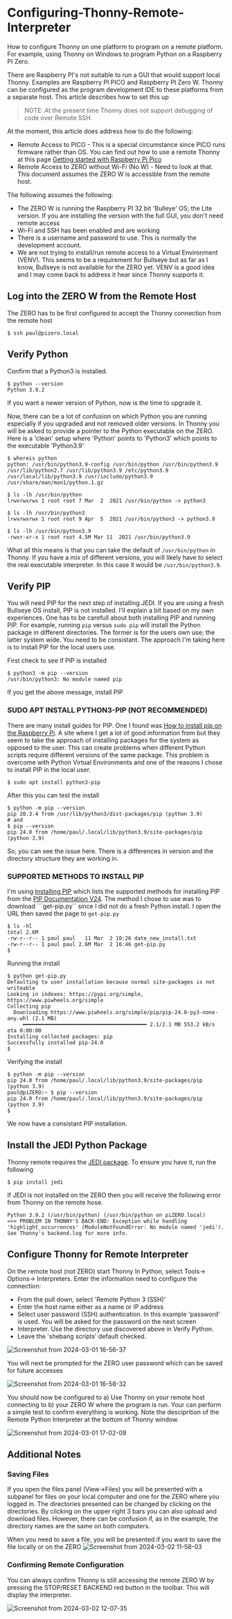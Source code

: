# Configuring-Thonny-Remote-Interpreter
How to configure Thonny on one platform to program on a remote platform. For example, using Thonny on Windows to program Python on a Raspberry PI Zero.

There are Raspberry PI's not suitable to run a GUI that would support local Thonny. Examples are Raspberry PI PICO and Raspberry PI Zero W. Thonny can be configured as the program development IDE to these platforms from a separate host. This article describes how to set this up

> NOTE: At the present time Thonny does not support debugging of code over Remote SSH.

At the moment, this article does address how to do the following:

- Remote Access to PICO - This is a special circumstance since PICO runs firmware rather than OS. You can find out how to use a remote Thonny at this page [Getting started with Raspberry Pi Pico](https://projects.raspberrypi.org/en/projects/getting-started-with-the-pico/2)
- Remote Access to ZERO without Wi-Fi (No W) - Need to look at that. This document assumes the ZERO W is accessible from the remote host.

The following assumes the following:

- The ZERO W is running the Raspberry PI 32 bit 'Bulleye' OS; the Lite version. If you are installing the version with the full GUI, you don't need remote access
- Wi-Fi and SSH has been enabled and are working
- There is a username and password to use. This is normally the development account.
- We are not trying to install/run remote access to a Virtual Environment (VENV). This seems to be a requirement for Bullseye but as far as I know, Bullseye is not available for the ZERO yet. VENV is a good idea and I may come back to address it hear since Thonny supports it.

## Log into the ZERO W from the Remote Host
The ZERO has to be first configured to accept the Thonny connection from the remote host
```
$ ssh paul@pizero.local
```

## Verify Python

Confirm that a Python3 is installed.
```
$ python --version
Python 3.9.2
```
If you want a newer version of Python, now is the time to upgrade it.

Now, there can be a lot of confusion on which Python you are running especially if you upgraded and not removed older versions. In Thonny you will be asked to provide a pointer to the Python executable on the ZERO. Here is a 'clean' setup where 'Python' points to 'Python3' which points to the executable 'Python3.9'
```
$ whereis python
python: /usr/bin/python3.9-config /usr/bin/python /usr/bin/python3.9 /usr/lib/python2.7 /usr/lib/python3.9 /etc/python3.9 /usr/local/lib/python3.9 /usr/include/python3.9 /usr/share/man/man1/python.1.gz

$ ls -lh /usr/bin/python
lrwxrwxrwx 1 root root 7 Mar  2  2021 /usr/bin/python -> python3

$ ls -lh /usr/bin/python3
lrwxrwxrwx 1 root root 9 Apr  5  2021 /usr/bin/python3 -> python3.9

$ ls -lh /usr/bin/python3.9
-rwxr-xr-x 1 root root 4.5M Mar 11  2021 /usr/bin/python3.9
```
What all this means is that you can take the default of `/usr/bin/python` in Thonny. If you have a mix of different versions, you will likely have to select the real executable interpreter. In this case it would be `/usr/bin/python3.9`.

## Verify PIP
You will need PIP for the next step of installing JEDI. If you are using a fresh Bullseye OS install, PIP is not installed. I'll explain a bit based on my own experiences. 
One has to be carefull about both installing PIP and running PIP. For example, running `pip` versus `sudo pip` will install the Python package in different directories. The former is for the users own use; the latter system wide. You need to be consistant. The approach I'm taking here is to install PIP for the local users use.

First check to see if PIP is installed
```
$ python3 -m pip --version
/usr/bin/python3: No module named pip
```
If you get the above message, install PIP

### SUDO APT INSTALL PYTHON3-PIP (NOT RECOMMENDED)

There are many install guides for PIP. One I found was [How to install pip on the Raspberry Pi](https://pimylifeup.com/raspberry-pi-pip/). A site where I get a lot of good information from but they seem to take the approach of installing packages for the system as opposed to the user. This can create problems when different Python scripts require different versions of the same package. This problem is overcome with Python Virtual Environments and one of the reasons I chose to install PIP in the local user.
```
$ sudo apt install python3-pip
```
After this you can test the install
```
$ python -m pip --version
pip 20.3.4 from /usr/lib/python3/dist-packages/pip (python 3.9)
# and
$ pip --version
pip 24.0 from /home/paul/.local/lib/python3.9/site-packages/pip (python 3.9)
```
So, you can see the issue here. There is a differences in version and the directory structure they are working in.

### SUPPORTED METHODS TO INSTALL PIP
I'm using [Installing PIP](https://pip.pypa.io/en/stable/installation/) which lists the supported methods for installing PIP from the [PIP Documentation V24](https://pip.pypa.io/en/stable/). The method I chose to use was to download ```get-pip.py`` since I did not do a fresh Python install. I open the URL then saved the page to `get-pip.py`
```
$ ls -hl
total 2.6M
-rw-r--r-- 1 paul paul   11 Mar  2 10:26 date_new_install.txt
-rw-r--r-- 1 paul paul 2.6M Mar  2 16:46 get-pip.py
$
```
Running the install
```
$ python get-pip.py
Defaulting to user installation because normal site-packages is not writeable
Looking in indexes: https://pypi.org/simple, https://www.piwheels.org/simple
Collecting pip
  Downloading https://www.piwheels.org/simple/pip/pip-24.0-py3-none-any.whl (2.1 MB)
     ━━━━━━━━━━━━━━━━━━━━━━━━━━━━━━━━━━━━━━━━ 2.1/2.1 MB 553.2 kB/s eta 0:00:00
Installing collected packages: pip
Successfully installed pip-24.0
$
```
Verifying the install
```
$ python -m pip --version
pip 24.0 from /home/paul/.local/lib/python3.9/site-packages/pip (python 3.9)
paul@piZERO:~ $ pip --version
pip 24.0 from /home/paul/.local/lib/python3.9/site-packages/pip (python 3.9)
$
```
We now have a consistant PIP installation.

## Install the JEDI Python Package
Thonny remote requires the [JEDI package](https://jedi.readthedocs.io/en/latest/). To ensure you have it, run the following
```
$ pip install jedi
```
If JEDI is not installed on the ZERO then you will receive the following error from Thonny on the remote hose.
```
Python 3.9.2 (/usr/bin/python) (/usr/bin/python on piZERO.local)
>>> PROBLEM IN THONNY'S BACK-END: Exception while handling 'highlight_occurrences' (ModuleNotFoundError: No module named 'jedi').
See Thonny's backend.log for more info.
```
## Configure Thonny for Remote Interpreter 
On the remote host (not ZERO) start Thonny
In Python, select Tools-> Options-> Interpreters. Enter the information need to configure the connection:
- From the pull down, select 'Remote Python 3 (SSH)'
- Enter the host name either as a name or IP address
- Select user password (SSH) authentication. In this example 'password' is used. You will be asked for the password on the next screen
- Interpreter. Use the directory use discovered above in Verify Python.
- Leave the 'shebang scripts' default checked.

![Screenshot from 2024-03-01 16-56-37](https://github.com/DS256/Configuring-Thonny-Remote-Interpreter/assets/32932990/e1bd2de3-e64d-4f05-91be-906495d611b0)

You will next be prompted for the ZERO user password which can be saved for future accesses

![Screenshot from 2024-03-01 16-58-32](https://github.com/DS256/Configuring-Thonny-Remote-Interpreter/assets/32932990/60aabeb7-c0b9-4da1-8974-0ec9a49f92fd)

You should now be configured to a) Use Thonny on your remote host connecting to b) your ZERO W where the program is run. Your can perform a simple test to confirm everything is working. Note the desciprition of the Remote Python Interpreter at the bottom of Thonny window.

![Screenshot from 2024-03-01 17-02-09](https://github.com/DS256/Configuring-Thonny-Remote-Interpreter/assets/32932990/fb263d22-b1f5-40f3-8bdf-527ca1848555)

## Additional Notes
### Saving Files
If you open the files panel (View->Files) you will be presented with a subpanel for files on your local computer and one for the ZERO where you logged in. The directories presented can be changed by clicking on the directories. By clicking on the upper right 3 bars you can also upload and download files. However, there can be confusion if, as in the example, the directory names are the same on both computers.

When you need to save a file, you will be presented if you want to save the file locally or on the ZERO
![Screenshot from 2024-03-02 11-58-03](https://github.com/DS256/Configuring-Thonny-Remote-Interpreter/assets/32932990/f39e6525-47ee-48a5-aaaa-9eeb2cc43a28)

### Confirming Remote Configuration
You can always confirm Thonny is still accessing the remote ZERO W by pressing the STOP/RESET BACKEND red button in the toolbar. This will display the interpreter.

![Screenshot from 2024-03-02 12-07-35](https://github.com/DS256/Configuring-Thonny-Remote-Interpreter/assets/32932990/96d7c768-6d00-4535-a1c0-39b0cf9bc9c5)




